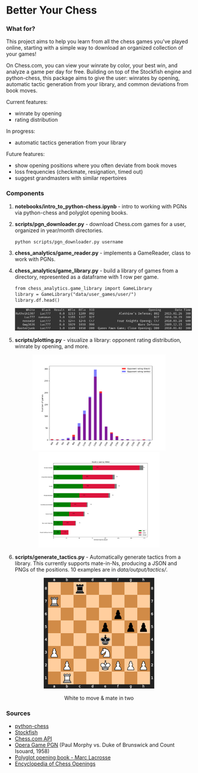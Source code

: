 # Better Your Chess
### What for?
This project aims to help you learn from all the chess games you've played online, starting with a simple way to download an organized collection of your games! 

On Chess.com, you can view your winrate by color, your best win, and analyze a game per day for free. Building on top of the Stockfish engine and python-chess, this package aims to give the user: winrates by opening, automatic tactic generation from your library, and common deviations from book moves.

Current features:
- winrate by opening 
- rating distribution 

In progress:
- automatic tactics generation from your library

Future features:
- show opening positions where you often deviate from book moves
- loss frequencies (checkmate, resignation, timed out)
- suggest grandmasters with similar repertoires

### Components

1. **notebooks/intro_to_python-chess.ipynb** -  intro to working with PGNs via python-chess and polyglot opening books.

2. **scripts/pgn_downloader.py** - download Chess.com games for a user, organized in year/month directories.
    ```
    python scripts/pgn_downloader.py username
    ```

3. **chess_analytics/game_reader.py** - implements a GameReader, class to work with PGNs.

4. **chess_analytics/game_library.py** - build a library of games from a directory, represented as a dataframe with 1 row per game.
    ```
    from chess_analytics.game_library import GameLibrary
    library = GameLibrary("data/user_games/user/")
    library.df.head()
    ```
    ![Sample of dataframe](data/figures/df_sampled.png)

5. **scripts/plotting.py** - visualize a library: opponent rating distribution, winrate by opening, and more.
<p align="center">
    <img src="data/figures/Rating_distribution.png" width="360"/>
    <img src="data/figures/Winrate_by_opening_white.png" width="330"/>
</p>

6. **scripts/generate_tactics.py** - Automatically generate tactics from a library. This currently supports mate-in-Ns, producing a JSON and PNGs of the positions. 10 examples are in *data/output/tactics/*.

<p align="center">
    <img src="data/output/tactics/KnightofCamelot_vs._Luc777_w_to_move.png" title="KnightofCamelot vs Luc777"width="300"/>
</p>
    <p align="center">White to move & mate in two</p>



### Sources

- [python-chess](https://python-chess.readthedocs.io/en/latest/#)
- [Stockfish](https://pypi.org/project/stockfish/)
- [Chess.com API](https://www.chess.com/club/chess-com-developer-community)
- [Opera Game PGN](https://www.chessgames.com/perl/chessgame?gid=1233404) (Paul Morphy vs. Duke of Brunswick and Count Isouard, 1958)
- [Polyglot opening book - Marc Lacrosse](https://github.com/niklasf/python-chess/raw/master/data/polyglot/performance.bin)
- [Encyclopedia of Chess Openings](https://github.com/seberg/icsbot/blob/master/misc/eco.txt)